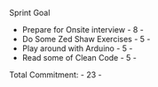 Sprint Goal

 - Prepare for Onsite interview - 8 -
 - Do Some Zed Shaw Exercises - 5 -
 - Play around with Arduino - 5 -
 - Read some of Clean Code - 5 -

Total Commitment: - 23 -
